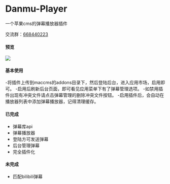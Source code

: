 # Danmu-Player
 一个苹果cms的弹幕播放器插件

交流群：[668440223](https://jq.qq.com/?_wv=1027&k=bnGPrlub)

#### 预览

![](https://s3.bmp.ovh/imgs/2021/10/ffa6c9e258edcdc8.png)

#### 基本使用

-将插件上传到maccms的addons目录下，然后登陆后台，进入应用市场，启用即可。
-启用后刷新后台页面，即可看见应用菜单下有了弹幕管理选项。
-如禁用插件出现有冲突文件请点击弹幕管理的删除冲突文件按钮。
-启用插件后，会自动在播放器列表中添加弹幕播放器，记得清理缓存。
#### 已完成

- 弹幕库api
- 弹幕播放器
- 登陆方可发送弹幕
- 后台管理弹幕
- 完全插件化
#### 未完成

- 匹配bilibili弹幕
